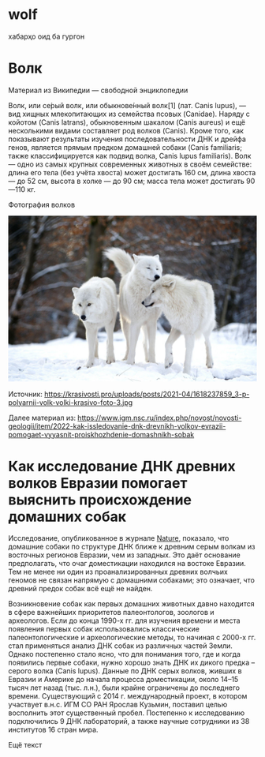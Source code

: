 # wolf
хабарҳо оид ба гургон

# Волк

Материал из Википедии — свободной энциклопедии

Волк, или се́рый волк, или обыкнове́нный волк[1] (лат. Canis lupus), — вид хищных млекопитающих из семейства псовых (Canidae). Наряду с койотом (Canis latrans), обыкновенным шакалом (Canis aureus) и ещё несколькими видами составляет род волков (Canis). Кроме того, как показывают результаты изучения последовательности ДНК и дрейфа генов, является прямым предком домашней собаки (Canis familiaris; также классифицируется как подвид волка, Canis lupus familiaris). Волк — одно из самых крупных современных животных в своём семействе: длина его тела (без учёта хвоста) может достигать 160 см, длина хвоста — до 52 см, высота в холке — до 90 см; масса тела может достигать 90—110 кг.

Фотография волков

![Фотография волков](1618237859_3-p-polyarnii-volk-volki-krasivo-foto-3.jpg)

Источник: https://krasivosti.pro/uploads/posts/2021-04/1618237859_3-p-polyarnii-volk-volki-krasivo-foto-3.jpg

Далее материал из: https://www.igm.nsc.ru/index.php/novost/novosti-geologii/item/2022-kak-issledovanie-dnk-drevnikh-volkov-evrazii-pomogaet-vyyasnit-proiskhozhdenie-domashnikh-sobak
# Как исследование ДНК древних волков Евразии помогает выяснить происхождение домашних собак

Исследование, опубликованное в журнале [Nature](https://doi.org/10.1038/s41586-022-04824-9), показало, что домашние собаки по структуре ДНК ближе к древним серым волкам из восточных регионов Евразии, чем из западных. Это даёт основание предполагать, что очаг доместикации находился на востоке Евразии. Тем не менее ни один из проанализированных древних волчьих геномов не связан напрямую с домашними собаками; это означает, что древний предок собак всё ещё не найден.

Возникновение собак как первых домашних животных давно находится в сфере важнейших приоритетов палеонтологов, зоологов и археологов. Если до конца 1990-х гг. для изучения времени и места появления первых собак использовались классические палеонтологические и археологические методы, то начиная с 2000-х гг. стал применяться анализ ДНК собак из различных частей Земли. Однако постепенно стало ясно, что для понимания того, где и когда появились первые собаки, нужно хорошо знать ДНК их дикого предка – серого волка (Canis lupus). Данные по ДНК серых волков, живших в Евразии и Америке до начала процесса доместикации, около 14–15 тысяч лет назад (тыс. л.н.), были крайне ограничены до последнего времени. Существующий с 2014 г. международный проект, в котором участвует в.н.с. ИГМ СО РАН Ярослав Кузьмин, поставил целью восполнить этот существенный пробел. Постепенно к исследованию подключились 9 ДНК лабораторий, а также научные сотрудники из 38 институтов 16 стран мира.

Ещё текст
